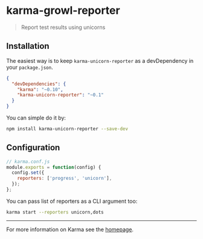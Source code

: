 # karma-growl-reporter

> Report test results using unicorns

## Installation

The easiest way is to keep `karma-unicorn-reporter` as a devDependency in your `package.json`.
```json
{
  "devDependencies": {
    "karma": "~0.10",
    "karma-unicorn-reporter": "~0.1"
  }
}
```

You can simple do it by:
```bash
npm install karma-unicorn-reporter --save-dev
```

###

## Configuration
```js
// karma.conf.js
module.exports = function(config) {
  config.set({
    reporters: ['progress', 'unicorn'],
  });
};
```

You can pass list of reporters as a CLI argument too:
```bash
karma start --reporters unicorn,dots
```

----

For more information on Karma see the [homepage].


[homepage]: http://karma-runner.github.com

